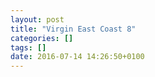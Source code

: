 ```yaml
---
layout: post
title: "Virgin East Coast 8"
categories: []
tags: []
date: 2016-07-14 14:26:50+0100
---
```



